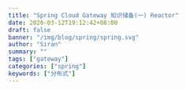 ```yaml
---
title: "Spring Cloud Gateway 知识储备(一) Reactor"
date: 2020-03-12T19:12:42+08:00
draft: false
banner: "/img/blog/spring/spring.svg"
author: "Siran"
summary: ""
tags: ["gateway"]
categories: ["spring"]
keywords: ["分布式"]
---
```


